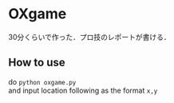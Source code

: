 # OXgame
  
30分くらいで作った．プロ技のレポートが書ける．  

##  How to use
do `python oxgame.py`  
and input location following as the format `x,y`
